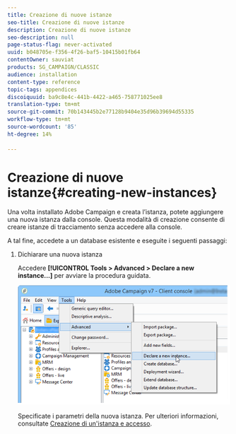 ```yaml
---
title: Creazione di nuove istanze
seo-title: Creazione di nuove istanze
description: Creazione di nuove istanze
seo-description: null
page-status-flag: never-activated
uuid: b048705e-f356-4f26-baf5-10415b01fb64
contentOwner: sauviat
products: SG_CAMPAIGN/CLASSIC
audience: installation
content-type: reference
topic-tags: appendices
discoiquuid: ba9c8e4c-441b-4422-a465-758771025ee8
translation-type: tm+mt
source-git-commit: 70b143445b2e77128b9404e35d96b39694d55335
workflow-type: tm+mt
source-wordcount: '85'
ht-degree: 14%

---
```



# Creazione di nuove istanze{#creating-new-instances}

Una volta installato  Adobe Campaign e creata l’istanza, potete aggiungere una nuova istanza dalla console. Questa modalità di creazione consente di creare istanze di tracciamento senza accedere alla console.

A tal fine, accedete a un database esistente e eseguite i seguenti passaggi:

1. Dichiarare una nuova istanza

   Accedere **[!UICONTROL Tools > Advanced > Declare a new instance...]** per avviare la procedura guidata.

   ![](assets/s_ncs_install_declare_instance_menu.png)

   Specificate i parametri della nuova istanza. Per ulteriori informazioni, consultate [Creazione di un&#39;istanza e accesso](../../installation/using/creating-an-instance-and-logging-on.md).

